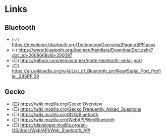 Links
===

Bluetooth
---

- (✓) https://developer.bluetooth.org/TechnologyOverview/Pages/SPP.aspx
- (-) https://www.bluetooth.org/docman/handlers/DownloadDoc.ashx?doc_id=260866&vId=290097
- (▢) https://github.com/eelcocramer/node-bluetooth-serial-port
- (□) https://en.wikipedia.org/wiki/List_of_Bluetooth_profiles#Serial_Port_Profile_.28SPP.29


Gecko
---

- (□) https://wiki.mozilla.org/Gecko:Overview
- (□) https://wiki.mozilla.org/Gecko:Frequently_Asked_Questions
- (□) https://wiki.mozilla.org/B2G/Bluetooth
- (□) https://wiki.mozilla.org/WebAPI/WebBluetooth
- (□) https://developer.mozilla.org/en-US/docs/Web/API/Web_Bluetooth_API
